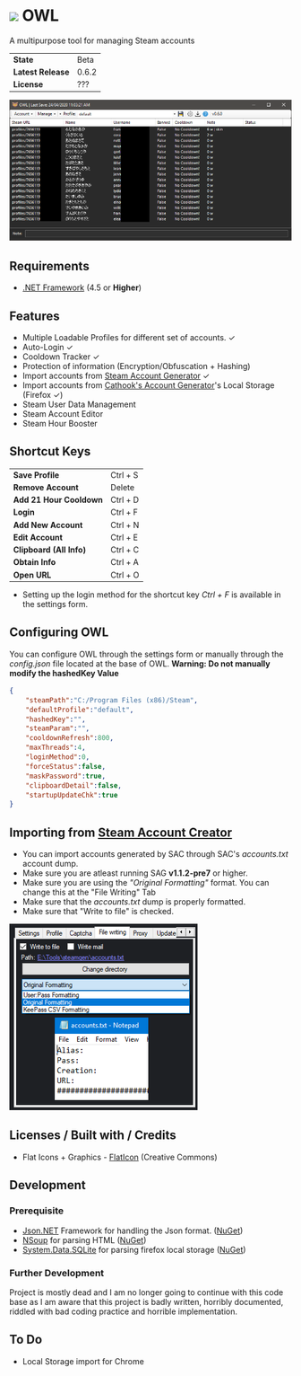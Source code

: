 # <img width=34 src="owl/icon.ico" /> OWL
A multipurpose tool for managing Steam accounts
<table>
    <tr><td><b>State</b></td><td>Beta</td></tr>
    <tr><td><b>Latest Release</b></td><td>0.6.2</td></tr>
    <tr><td><b>License</b></td><td>???</td></tr>
</table>

<img src="ss.png"/>

## Requirements
* <a href="https://dotnet.microsoft.com/download/dotnet-framework">.NET Framework</a> (4.5 or <b>Higher</b>)

## Features
* Multiple Loadable Profiles for different set of accounts. ✓
* Auto-Login ✓
* Cooldown Tracker ✓
* Protection of information (Encryption/Obfuscation + Hashing)
* Import accounts from <a href="https://github.com/Ashesh3/Steam-Account-Generator">Steam Account Generator</a> ✓
* Import accounts from  <a href="https://accgen.cathook.club">Cathook's Account Generator</a>'s Local Storage (Firefox ✓)
* Steam User Data Management
* Steam Account Editor
* Steam Hour Booster

## Shortcut Keys
<table>
    <tr><td><b>Save Profile</b></td><td>Ctrl + S</td></tr>
    <tr><td><b>Remove Account</b></td><td>Delete</td></tr>
    <tr><td><b>Add 21 Hour Cooldown</b></td><td>Ctrl + D</td></tr>
    <tr><td><b>Login</b></td><td>Ctrl + F</td></tr>
    <tr><td><b>Add New Account</b></td><td>Ctrl + N</td></tr>
    <tr><td><b>Edit Account</b></td><td>Ctrl + E</td></tr>
    <tr><td><b>Clipboard (All Info)</b></td><td>Ctrl + C</td></tr>
    <tr><td><b>Obtain Info</b></td><td>Ctrl + A</td></tr>
    <tr><td><b>Open URL</b></td><td>Ctrl + O</td></tr>
</table>

* Setting up the login method for the shortcut key <i>Ctrl + F</i> is available in the settings form.

## Configuring OWL
You can configure OWL through the settings form or manually through the <i>config.json</i> file located at the base of OWL.
<b>Warning: Do not manually modify the hashedKey Value</b>

```json
{
    "steamPath":"C:/Program Files (x86)/Steam",
    "defaultProfile":"default",
    "hashedKey":"",
    "steamParam":"",
    "cooldownRefresh":800,
    "maxThreads":4,
    "loginMethod":0,
    "forceStatus":false,
    "maskPassword":true,
    "clipboardDetail":false,
    "startupUpdateChk":true
}
```

## Importing from <a href="https://github.com/Ashesh3/Steam-Account-Generator">Steam Account Creator</a>
* You can import accounts generated by SAC through SAC's <i>accounts.txt</i> account dump.
* Make sure you are atleast running SAG <b>v1.1.2-pre7</b> or higher.
* Make sure you are using the <i>"Original Formatting"</i> format. You can change this at the "File Writing" Tab
* Make sure that the <i>accounts.txt</i> dump is properly formatted.
* Make sure that "Write to file" is checked.

<img src="ss2.png"/>

## Licenses / Built with / Credits
* Flat Icons + Graphics - <a href="https://www.flaticon.com/">FlatIcon</a> (Creative Commons)

## Development
### Prerequisite
* <a href="https://www.newtonsoft.com/json">Json.NET</a> Framework for handling the Json format. (<a href="https://www.nuget.org/packages/Newtonsoft.Json/">NuGet</a>)
* <a href="https://github.com/GeReV/NSoup">NSoup</a> for parsing HTML (<a href="https://www.nuget.org/packages/NSoup/">NuGet</a>)
* <a href="https://system.data.sqlite.org/index.html/doc/trunk/www/index.wiki">System.Data.SQLite</a> for parsing firefox local storage (<a href="https://www.nuget.org/packages/System.Data.SQLite/">NuGet</a>)

### Further Development
Project is mostly dead and I am no longer going to continue with this code base as I am aware that this project is badly written, horribly documented, riddled with bad coding practice and horrible implementation.

## To Do
* Local Storage import for Chrome